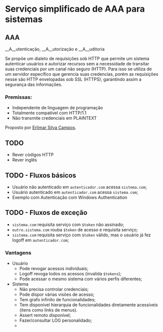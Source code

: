 Serviço simplificado de AAA para sistemas
=========================================

## AAA

__A__utenticação, __A__utorização e __A__uditoria

Se propõe um dialeto de requisições sob HTTP que permite um sistema autenticar
usuários e autorizar recursos sem a necessidade de transitar suas credenciais
por um canal não seguro (HTTP). Para isso se utiliza de um servidor específico
que gerencia suas credencias, porém as requisições nesse são HTTP envelopadas
sob SSL (HTTPS), garantindo assim a segurança das informações.

### Premissas:

* Independente de linguagem de programação
* Totalmente compatível com HTTP/1.1
* Não transmite credenciais em PLAINTEXT


Proposto por [Erlimar Silva Campos][erlimar].

## TODO

* Rever códigos HTTP
* Rever inglês

## TODO - Fluxos básicos

* Usuário não autenticado em `autenticador.com` acessa `sistema.com`;
* Usuário autenticado em `autenticador.com` acessa `sistema.com`;
* Exemplo com Autenticação com Windows Authentication

## TODO - Fluxos de exceção

* `sistema.com` requisita serviço com `$token` não assinado;
* `outro.sistema.com` rouba `$token` de acesso e requisita serviço;
* `sistema.com` requisita serviço com `$token` válido, mas o usuário já fez
  logoff em `autenticador.com`;

### Vantagens

* Usuário
    * Pode revogar acessos individuais;
    * Logoff revoga todos os acessos (invalida `$tokens`);
    * Pode acessar o mesmo sistema com vários perfis diferentes;
* Sistema
    * Não precisa controlar credenciais;
    * Pode dispor várias visões de acesso;
    * Tem grafo infinito de funcionalidades;
    * Tem disponível hierarquia de funcionalidades diretamente acessíveis
      (itens como links de menus).
    * Assert remoto disponível;
    * Fazer/consultar LOG personalidado;
    *


[erlimar]:   http://erlimar.github.io
